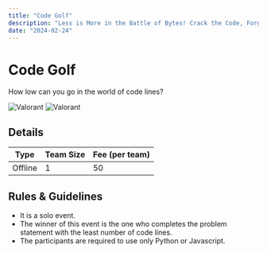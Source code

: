 ```yaml
---
title: "Code Golf"
description: "Less is More in the Battle of Bytes! Crack the Code, Forge Your Legacy: Enter the Coding Arena!"
date: "2024-02-24"
---
```


# Code Golf

How low can you go in the world of code lines?

<div class="lg:flex">
<img src="/posters/2024/valo_A.jpg" alt="Valorant" class="w-full lg:w-96 mx-auto object-cover" />
<img src="/posters/2024/valo_B.jpg" alt="Valorant" class="w-full lg:w-96 mx-auto object-cover" />
</div>


## Details

| Type    | Team Size | Fee (per team) |
| ------- | --------- | -------------- |
| Offline | 1         | 50             |

## Rules & Guidelines

-   It is a solo event.
-   The winner of this event is the one who completes the problem statement with the least number of code lines.
-   The participants are required to use only Python or Javascript.
